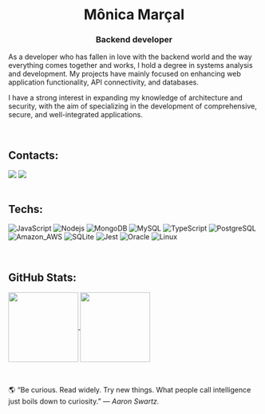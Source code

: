 <h1 align="center">Mônica Marçal</h1>
<h3 align="center">Backend developer</h3>



<p align="left">
As a developer who has fallen in love with the backend world and the way everything comes together and works, I hold a degree in systems analysis and development. My projects have mainly focused on enhancing web application functionality, API connectivity, and databases.

I have a strong interest in expanding my knowledge of architecture and security, with the aim of specializing in the development of comprehensive, secure, and well-integrated applications.</p>
<br>


## Contacts:
<div align="left">
  <a href = "mailto: monicamarcal93@gmail.com"><img src="https://img.shields.io/badge/-Gmail-%23333?style=for-the-badge&logo=gmail&logoColor=white" target="_blank"></a>
  <a href="https://www.linkedin.com/in/monica-software/" target="_blank"><img src="https://img.shields.io/badge/-LinkedIn-%230077B5?style=for-the-badge&logo=linkedin&logoColor=white" target="_blank"></a>   
</div>
<br>

##  Techs:

![JavaScript](https://img.shields.io/badge/JavaScript-323330?style=for-the-badge&logo=javascript&logoColor=F7DF1E)
![Nodejs](https://img.shields.io/badge/Node.js-43853D?style=for-the-badge&logo=node.js&logoColor=white)
![MongoDB](https://img.shields.io/badge/MongoDB-4EA94B?style=for-the-badge&logo=mongodb&logoColor=white)
![MySQL](https://img.shields.io/badge/MySQL-0b5394?style=for-the-badge&logo=mysql&logoColor=white)
![TypeScript](https://img.shields.io/badge/TypeScript-007ACC?style=for-the-badge&logo=typescript&logoColor=white)
![PostgreSQL](https://img.shields.io/badge/PostgreSQL-316192?style=for-the-badge&logo=postgresql&logoColor=white)
<br>
![Amazon_AWS](https://img.shields.io/badge/Amazon_AWS-232F3E?style=for-the-badge&logo=amazon-aws&logoColor=white)
![SQLite](https://img.shields.io/badge/SQLite-07405E?style=for-the-badge&logo=sqlite&logoColor=white)
![Jest](https://img.shields.io/badge/Jest-323330?style=for-the-badge&logo=Jest&logoColor=white)
![Oracle](https://img.shields.io/badge/Oracle-F80000?style=for-the-badge&logo=oracle&logoColor=black)
![Linux](https://img.shields.io/badge/Linux-E34F26?style=for-the-badge&logo=linux&logoColor=black)

<br>
 
 ## GitHub Stats: 
 
<div style="display: inline_block", align="left">
  <a href="#">
  <img align="center" height="140"  src="https://github-readme-stats.vercel.app/api?username=monicamarcal&count_private=true&show_icons=true&theme=tokyonight&border_radius=15px">
   </a>
  <a href="#">
 <img align="center" height="140" src="https://github-readme-stats.vercel.app/api/top-langs/?username=monicamarcal&theme=tokyonight&border_radius=15px&layout=compact">
  </a>
</div>

<br />

## 

<div align="left"> 🌎 “Be curious. Read widely. Try new things. What people call intelligence just boils down to curiosity.”
<i> ― Aaron Swartz.</i> </div>






